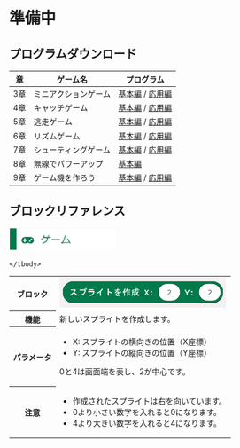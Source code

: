 <link href="css/microbit.css" rel="stylesheet">

# 準備中
## プログラムダウンロード

| 章  | ゲーム名             | プログラム                               |
| --- | -------------------- | ---------------------------------------- |
| 3章 | ミニアクションゲーム | [基本編](https://) / [応用編](https://)  |
| 4章 | キャッチゲーム       | [基本編](https://) / [応用編](https://)  |
| 5章 | 逃走ゲーム           | [基本編](https://) / [応用編](https://)  |
| 6章 | リズムゲーム         | [基本編](https://) / [応用編](https://)  |
| 7章 | シューティングゲーム | [基本編](https://) /  [応用編](https://) |
| 8章 | 無線でパワーアップ   | [基本編](https://)                       |
| 9章 | ゲーム機を作ろう     | [基本編](https://) / [応用編](https://)  |

## ブロックリファレンス

<img src="images/game.png" width="196">
<table cellspacing="0">
    <tbody>
        <tr>
            <th>ブロック</th>
            <td><img src="images/game/create_sprite.png" width="300"></td>
        </tr>
        <tr>
            <th>機能</th>
            <td>新しいスプライトを作成します。</td>
        </tr>
        <tr>
            <th>パラメータ</th>
            <td>
                <ul>
                    <li><span class="param">X: </span>スプライトの横向きの位置（X座標）</li>
                    <li><span class="param">Y: </span>スプライトの縦向きの位置（Y座標）</li>
                </ul>
                <p>0と4は画面端を表し、2が中心です。</p>
            </td>
        </tr>
        <tr>
            <th>注意</th>
            <td>
                <ul>
                    <li>作成されたスプライトは右を向いています。</li>
                    <li>0より小さい数字を入れると0になります。</li>
                    <li>4より大きい数字を入れると4になります。</li>
                </ul>
            </td>
        </tr>

<!--
<tr>
    <td><img src="images/game/delete.png" width="300"></td>
    <td>スプライトを削除します。</td>
    <td>削除するスプライトの名前</td>
    <td>削除したスプライトは画面から消えて、他のスプライトと衝突しなくなります。</td>
</tr>
<tr>
    <td><img src="images/game/move.png" width="300"></td>
    <td>スプライトを現在向いている方向に移動します。</td>
    <td>移動する距離</td>
    <td>画面端を超えて移動することはありません。</td>
</tr>
<tr>
    <td><img src="images/game/turn.png" width="300"></td>
    <td>スプライトを回転させて、向きを変えます</td>
    <td>
        <ul>
            <li><span class="param">向き: </span>右 または 左</li>
            <li><span class="param">角度: </span>スプライトを回転させる角度（45°ごと）</li>
        </ul>
    </td>
    <td>45°ごとではない数字を入れると、直前の45°ごとの数字に変換されます。
        <ul>
            <li>例）80° → 45°</li>
            <li>例）179° → 135°</li>
        </ul>
    </td>
</tr>
<tr>
    <td><img src="images/game/bounce.png" width="300"></td>
    <td>スプライトが画面端にあり、かつ、画面端の方向を向いていれば、反射させます。</td>
    <td>反射させるスプライトの名前</td>
    <td></td>
</tr>
<tr>
    <td><img src="images/game/get.png" width="300"></td>
    <td>スプライトの様々な情報を取得します。</td>
    <td>
        <ul>
            <li><span class="param">X: </span>スプライトのX座標（0-4）</li>
            <li><span class="param">Y: </span>スプライトのY座標（0-4）</li>
            <li><span class="param">向き: </span>スプライトの向き（角度）</li>
            <li><span class="param">明るさ: </span>スプライトの明るさ（0-255）</li>
            <li><span class="param">点滅: </span>スプライトの点滅速度（0-10000）</li>
        </ul>
    </td>
    <td></td>
</tr>
-->

    </tbody>
</table>


